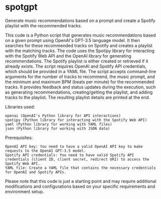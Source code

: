 # spotgpt
Generate music recommendations based on a prompt and create a Spotify playlist with the recommended tracks.



This code is a Python script that generates music recommendations based on a given prompt using OpenAI's GPT-3.5 language model. It then searches for these recommended tracks on Spotify and creates a playlist with the matching tracks. The code uses the Spotipy library for interacting with the Spotify Web API and the OpenAI library for generating recommendations. The Spotify playlist is either created or retrieved if it already exists. The script requires OpenAI and Spotify API credentials, which should be provided in a YAML file. The script accepts command-line arguments for the number of tracks to recommend, the music prompt, and the minimum and maximum BPM (beats per minute) for the recommended tracks. It provides feedback and status updates during the execution, such as generating recommendations, creating/getting the playlist, and adding tracks to the playlist. The resulting playlist details are printed at the end.

Libraries used:

    openai (OpenAI's Python library for API interactions)
    spotipy (Python library for interacting with the Spotify Web API)
    yaml (Python library for working with YAML files)
    json (Python library for working with JSON data)

Prerequisites:

    OpenAI API key: You need to have a valid OpenAI API key to make requests to the OpenAI GPT-3.5 model.
    Spotify API credentials: You need to have valid Spotify API credentials (client ID, client secret, redirect URI) to access the Spotify Web API.
    YAML file: Create a YAML file that contains the necessary credentials for OpenAI and Spotify APIs.

Please note that this code is just a starting point and may require additional modifications and configurations based on your specific requirements and environment setup.

